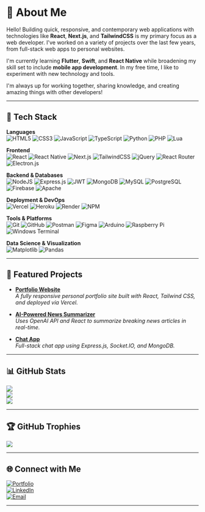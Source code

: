 # 💫 About Me

Hello! Building quick, responsive, and contemporary web applications with technologies like **React**, **Next.js**, and **TailwindCSS** is my primary focus as a web developer. I've worked on a variety of projects over the last few years, from full-stack web apps to personal websites.

I'm currently learning **Flutter**, **Swift**, and **React Native** while broadening my skill set to include **mobile app development**. In my free time, I like to experiment with new technology and tools.

I'm always up for working together, sharing knowledge, and creating amazing things with other developers!

---

## 🧰 Tech Stack

**Languages**  
![HTML5](https://img.shields.io/badge/html5-%23E34F26.svg?style=flat&logo=html5&logoColor=white)  ![CSS3](https://img.shields.io/badge/css3-%231572B6.svg?style=flat&logo=css3&logoColor=white)  ![JavaScript](https://img.shields.io/badge/javascript-%23323330.svg?style=flat&logo=javascript&logoColor=%23F7DF1E)  ![TypeScript](https://img.shields.io/badge/TypeScript-007ACC?style=flat&logo=typescript&logoColor=white)  ![Python](https://img.shields.io/badge/python-3670A0?style=flat&logo=python&logoColor=ffdd54)  ![PHP](https://img.shields.io/badge/php-%23777BB4.svg?style=flat&logo=php&logoColor=white)  ![Lua](https://img.shields.io/badge/lua-%232C2D72.svg?style=flat&logo=lua&logoColor=white)  

**Frontend**  
![React](https://img.shields.io/badge/react-%2320232a.svg?style=flat&logo=react&logoColor=%2361DAFB)  ![React Native](https://img.shields.io/badge/react_native-%2320232a.svg?style=flat&logo=react&logoColor=%2361DAFB)  ![Next.js](https://img.shields.io/badge/Next-black?style=flat&logo=next.js&logoColor=white)  ![TailwindCSS](https://img.shields.io/badge/tailwindcss-%2338B2AC.svg?style=flat&logo=tailwind-css&logoColor=white)  ![jQuery](https://img.shields.io/badge/jquery-%230769AD.svg?style=flat&logo=jquery&logoColor=white)  ![React Router](https://img.shields.io/badge/React_Router-CA4245?style=flat&logo=react-router&logoColor=white)  ![Electron.js](https://img.shields.io/badge/Electron-191970?style=flat&logo=Electron&logoColor=white)

**Backend & Databases**  
![NodeJS](https://img.shields.io/badge/node.js-6DA55F?style=flat&logo=node.js&logoColor=white)  ![Express.js](https://img.shields.io/badge/express.js-%23404d59.svg?style=flat&logo=express&logoColor=%2361DAFB)  ![JWT](https://img.shields.io/badge/JWT-black?style=flat&logo=JSON%20web%20tokens)  ![MongoDB](https://img.shields.io/badge/MongoDB-%234ea94b.svg?style=flat&logo=mongodb&logoColor=white)  ![MySQL](https://img.shields.io/badge/mysql-4479A1.svg?style=flat&logo=mysql&logoColor=white)  ![PostgreSQL](https://img.shields.io/badge/postgres-%23316192.svg?style=flat&logo=postgresql&logoColor=white)  ![Firebase](https://img.shields.io/badge/firebase-%23039BE5.svg?style=flat&logo=firebase)  ![Apache](https://img.shields.io/badge/apache-%23D42029.svg?style=flat&logo=apache&logoColor=white)  

**Deployment & DevOps**  
![Vercel](https://img.shields.io/badge/vercel-%23000000.svg?style=flat&logo=vercel&logoColor=white)  ![Heroku](https://img.shields.io/badge/heroku-%23430098.svg?style=flat&logo=heroku&logoColor=white)  ![Render](https://img.shields.io/badge/Render-%2346E3B7.svg?style=flat&logo=render&logoColor=white)  ![NPM](https://img.shields.io/badge/NPM-%23CB3837.svg?style=flat&logo=npm&logoColor=white)

**Tools & Platforms**  
![Git](https://img.shields.io/badge/git-%23F05033.svg?style=flat&logo=git&logoColor=white)  ![GitHub](https://img.shields.io/badge/github-%23121011.svg?style=flat&logo=github&logoColor=white)  ![Postman](https://img.shields.io/badge/Postman-FF6C37?style=flat&logo=postman&logoColor=white)  ![Figma](https://img.shields.io/badge/figma-%23F24E1E.svg?style=flat&logo=figma&logoColor=white)  ![Arduino](https://img.shields.io/badge/-Arduino-00979D?style=flat&logo=Arduino&logoColor=white)  ![Raspberry Pi](https://img.shields.io/badge/-RaspberryPi-C51A4A?style=flat&logo=Raspberry-Pi)  ![Windows Terminal](https://img.shields.io/badge/Windows%20Terminal-%234D4D4D.svg?style=flat&logo=windows-terminal&logoColor=white)

**Data Science & Visualization**  
![Matplotlib](https://img.shields.io/badge/Matplotlib-%23ffffff.svg?style=flat&logo=Matplotlib&logoColor=black)  ![Pandas](https://img.shields.io/badge/pandas-%23150458.svg?style=flat&logo=pandas&logoColor=white)

---

## 🚀 Featured Projects

- [**Portfolio Website**](https://your-portfolio-link.com)  
  _A fully responsive personal portfolio site built with React, Tailwind CSS, and deployed via Vercel._

- [**AI-Powered News Summarizer**](https://github.com/ZakDev1/ai-news-summarizer)  
  _Uses OpenAI API and React to summarize breaking news articles in real-time._

- [**Chat App**](https://github.com/ZakDev1/chat-app)  
  _Full-stack chat app using Express.js, Socket.IO, and MongoDB._

---

## 📊 GitHub Stats

![](https://github-readme-stats.vercel.app/api?username=ZakDev1&theme=shadow_blue&hide_border=false&include_all_commits=true&count_private=true)  
![](https://github-readme-streak-stats.herokuapp.com/?user=ZakDev1&theme=shadow_blue&hide_border=false)  
![](https://github-readme-stats.vercel.app/api/top-langs/?username=ZakDev1&theme=shadow_blue&hide_border=false&include_all_commits=true&count_private=true&layout=compact)

---

## 🏆 GitHub Trophies

![](https://github-profile-trophy.vercel.app/?username=ZakDev1&theme=radical&no-frame=false&no-bg=true&margin-w=4)

---

## 🌐 Connect with Me

[![Portfolio](https://img.shields.io/badge/Portfolio-%23000000.svg?style=flat&logo=firefox&logoColor=#FF7139)](https://your-portfolio-link.com)  
[![LinkedIn](https://img.shields.io/badge/LinkedIn-%230077B5.svg?style=flat&logo=linkedin&logoColor=white)](https://www.linkedin.com/in/yourprofile)  
[![Email](https://img.shields.io/badge/Email-D14836?style=flat&logo=gmail&logoColor=white)](mailto:your.email@example.com)

---
